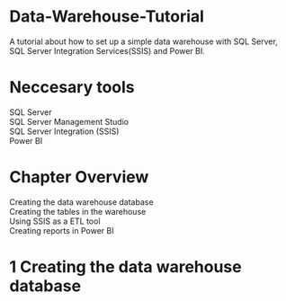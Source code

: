 # Data-Warehouse-Tutorial
A tutorial about how to set up a simple data warehouse with SQL Server, SQL Server Integration Services(SSIS) and Power BI.

# Neccesary tools
SQL Server  
SQL Server Management Studio  
SQL Server Integration (SSIS)  
Power BI  

# Chapter Overview
Creating the data warehouse database  
Creating the tables in the warehouse  
Using SSIS as a ETL tool  
Creating reports in Power BI

# 1 Creating the data warehouse database
